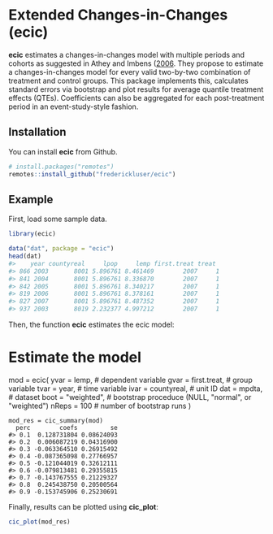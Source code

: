 
# Extended Changes-in-Changes (ecic)

**ecic** estimates a changes-in-changes model with multiple periods and cohorts as suggested in Athey and Imbens
([2006](https://onlinelibrary.wiley.com/doi/10.1111/j.1468-0262.2006.00668.x).
They propose to estimate a changes-in-changes model for every valid two-by-two combination of treatment and control groups.
This package implements this, calculates standard errors via bootstrap and plot results for average quantile treatment effects (QTEs).
Coefficients can also be aggregated for each post-treatment period in an event-study-style fashion.

## Installation

You can install **ecic** from Github.

``` r
# install.packages("remotes")
remotes::install_github("frederickluser/ecic")
```

## Example

First, load some sample data.
``` r
library(ecic)

data("dat", package = "ecic")
head(dat)
#>    year countyreal     lpop     lemp first.treat treat
#> 866 2003       8001 5.896761 8.461469        2007     1
#> 841 2004       8001 5.896761 8.336870        2007     1
#> 842 2005       8001 5.896761 8.340217        2007     1
#> 819 2006       8001 5.896761 8.378161        2007     1
#> 827 2007       8001 5.896761 8.487352        2007     1
#> 937 2003       8019 2.232377 4.997212        2007     1
```

Then, the function **ecic** estimates the ecic model:
# Estimate the model
mod =
  ecic(
    yvar = lemp, 		# dependent variable
    gvar = first.treat, # group variable
    tvar = year,		# time variable
    ivar = countyreal,	# unit ID
    dat = mpdta, 		# dataset
    boot = "weighted",	# bootstrap proceduce (NULL, "normal", or "weighted")
    nReps = 100		# number of bootstrap runs
    )
```
mod_res = cic_summary(mod)
  perc        coefs         se
#> 0.1  0.128731804 0.08624093
#> 0.2  0.006087219 0.04316900
#> 0.3 -0.063364510 0.26915492
#> 0.4 -0.087365098 0.27766957
#> 0.5 -0.121044019 0.32612111
#> 0.6 -0.079813481 0.29355815
#> 0.7 -0.143767555 0.21229327
#> 0.8  0.245438750 0.20500564
#> 0.9 -0.153745906 0.25230691
```
Finally, results can be plotted using **cic_plot**:
``` r
cic_plot(mod_res)
```

